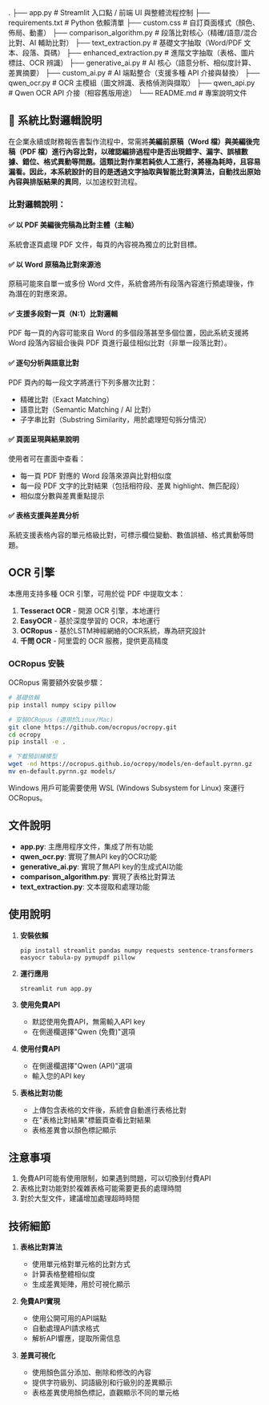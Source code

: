.
├── app.py                   # Streamlit 入口點 / 前端 UI 與整體流程控制
├── requirements.txt         # Python 依賴清單
├── custom.css               # 自訂頁面樣式（顏色、佈局、動畫）
├── comparison_algorithm.py  # 段落比對核心（精確/語意/混合比對、AI 輔助比對）
├── text_extraction.py       # 基礎文字抽取（Word/PDF 文本、段落、頁碼）
├── enhanced_extraction.py   # 進階文字抽取（表格、圖片標註、OCR 辨識）
├── generative_ai.py         # AI 核心（語意分析、相似度計算、差異摘要）
├── custom_ai.py             # AI 端點整合（支援多種 API 介接與替換）
├── qwen_ocr.py              # OCR 主模組（圖文辨識、表格偵測與擷取）
├── qwen_api.py              # Qwen OCR API 介接（相容舊版用途）
└── README.md                # 專案說明文件

## 📘 系統比對邏輯說明

在企業永續或財務報告書製作流程中，常需將**美編前原稿（Word 檔）**與**美編後完稿（PDF 檔）**進行內容比對，以確認編排過程中是否出現錯字、漏字、誤植數據、錯位、格式異動等問題。這類比對作業若純依人工進行，將極為耗時，且容易漏看。因此，本系統設計的目的是**透過文字抽取與智能比對演算法，自動找出原始內容與排版結果的異同**，以加速校對流程。

### 比對邏輯說明：

#### ✅ 以 PDF 美編後完稿為比對主體（主軸）
系統會逐頁處理 PDF 文件，每頁的內容視為獨立的比對目標。

#### ✅ 以 Word 原稿為比對來源池
原稿可能來自單一或多份 Word 文件，系統會將所有段落內容進行預處理後，作為潛在的對應來源。

#### ✅ 支援多段對一頁（N:1）比對邏輯
PDF 每一頁的內容可能來自 Word 的多個段落甚至多個位置，因此系統支援將 Word 段落內容組合後與 PDF 頁進行最佳相似比對（非單一段落比對）。

#### ✅ 逐句分析與語意比對
PDF 頁內的每一段文字將進行下列多層次比對：
- 精確比對（Exact Matching）
- 語意比對（Semantic Matching / AI 比對）
- 子字串比對（Substring Similarity，用於處理短句拆分情況）

#### ✅ 頁面呈現與結果說明
使用者可在畫面中查看：
- 每一頁 PDF 對應的 Word 段落來源與比對相似度
- 每一段 PDF 文字的比對結果（包括相符段、差異 highlight、無匹配段）
- 相似度分數與差異重點提示

#### ✅ 表格支援與差異分析
系統支援表格內容的單元格級比對，可標示欄位變動、數值誤植、格式異動等問題。

## OCR 引擎

本應用支持多種 OCR 引擎，可用於從 PDF 中提取文本：

1. **Tesseract OCR** - 開源 OCR 引擎，本地運行
2. **EasyOCR** - 基於深度學習的 OCR，本地運行
3. **OCRopus** - 基於LSTM神經網絡的OCR系統，專為研究設計
4. **千問 OCR** - 阿里雲的 OCR 服務，提供更高精度

### OCRopus 安裝

OCRopus 需要額外安裝步驟：

```bash
# 基礎依賴
pip install numpy scipy pillow

# 安裝OCRopus (適用於Linux/Mac)
git clone https://github.com/ocropus/ocropy.git
cd ocropy
pip install -e .

# 下載預訓練模型
wget -nd https://ocropus.github.io/ocropy/models/en-default.pyrnn.gz
mv en-default.pyrnn.gz models/
```

Windows 用戶可能需要使用 WSL (Windows Subsystem for Linux) 來運行 OCRopus。

## 文件說明

- **app.py**: 主應用程序文件，集成了所有功能
- **qwen_ocr.py**: 實現了無API key的OCR功能
- **generative_ai.py**: 實現了無API key的生成式AI功能
- **comparison_algorithm.py**: 實現了表格比對算法
- **text_extraction.py**: 文本提取和處理功能

## 使用說明

1. **安裝依賴**
   ```
   pip install streamlit pandas numpy requests sentence-transformers easyocr tabula-py pymupdf pillow
   ```

2. **運行應用**
   ```
   streamlit run app.py
   ```

3. **使用免費API**
   - 默認使用免費API，無需輸入API key
   - 在側邊欄選擇"Qwen (免費)"選項

4. **使用付費API**
   - 在側邊欄選擇"Qwen (API)"選項
   - 輸入您的API key

5. **表格比對功能**
   - 上傳包含表格的文件後，系統會自動進行表格比對
   - 在"表格比對結果"標籤頁查看比對結果
   - 表格差異會以顏色標記顯示

## 注意事項

1. 免費API可能有使用限制，如果遇到問題，可以切換到付費API
2. 表格比對功能對於複雜表格可能需要更長的處理時間
3. 對於大型文件，建議增加處理超時時間

## 技術細節

1. **表格比對算法**
   - 使用單元格對單元格的比對方式
   - 計算表格整體相似度
   - 生成差異矩陣，用於可視化顯示

2. **免費API實現**
   - 使用公開可用的API端點
   - 自動處理API請求格式
   - 解析API響應，提取所需信息

3. **差異可視化**
   - 使用顏色區分添加、刪除和修改的內容
   - 提供字符級別、詞語級別和行級別的差異顯示
   - 表格差異使用顏色標記，直觀顯示不同的單元格
